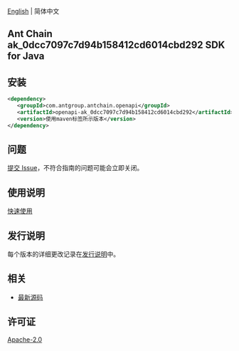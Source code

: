 [English](README.md) | 简体中文

## Ant Chain ak_0dcc7097c7d94b158412cd6014cbd292 SDK for Java

## 安装

```xml
<dependency>
   <groupId>com.antgroup.antchain.openapi</groupId>
   <artifactId>openapi-ak_0dcc7097c7d94b158412cd6014cbd292</artifactId>
   <version>使用maven标签所示版本</version>
</dependency>
```

## 问题

[提交 Issue](https://github.com/alipay/antchain-openapi-prod-sdk/issues/new)，不符合指南的问题可能会立即关闭。

## 使用说明

[快速使用](https://github.com/alipay/antchain-openapi-prod-sdk)

## 发行说明

每个版本的详细更改记录在[发行说明](./ChangeLog.txt)中。

## 相关

- [最新源码](https://github.com/alipay/antchain-openapi-prod-sdk/)

## 许可证

[Apache-2.0](http://www.apache.org/licenses/LICENSE-2.0)
